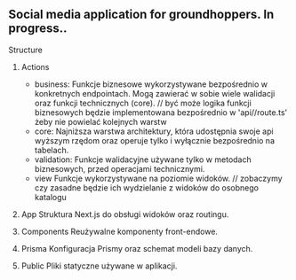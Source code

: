 ## Social media application for groundhoppers. In progress..

Structure

1. Actions

    - business:
      Funkcje biznesowe wykorzystywane bezpośrednio w konkretnych endpointach. Mogą zawierać w sobie wiele walidacji oraz funkcji technicznych (core). // być może logika funkcji biznesowych będzie implementowana bezpośrednio w 'api/<nazwa-operacji-biznesowej>/route.ts' żeby nie powielać kolejnych warstw
    - core:
      Najniższa warstwa architektury, która udostępnia swoje api wyższym rzędom oraz operuje tylko i wyłącznie bezpośrednio na tabelach.
    - validation:
      Funkcje walidacyjne używane tylko w metodach biznesowych, przed operacjami technicznymi.
    - view
      Funkcje wykorzystywane na poziomie widoków. // zobaczymy czy zasadne będzie ich wydzielanie z widoków do osobnego katalogu

2. App
   Struktura Next.js do obsługi widoków oraz routingu.

3. Components
   Reużywalne komponenty front-endowe.

4. Prisma
   Konfiguracja Prismy oraz schemat modeli bazy danych.

5. Public
   Pliki statyczne używane w aplikacji.
